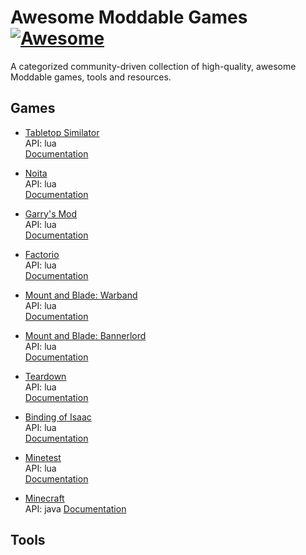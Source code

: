 # Awesome Moddable Games [![Awesome](https://awesome.re/badge.svg)](https://awesome.re)

A categorized community-driven collection of high-quality, awesome Moddable games, tools and resources.

## Games
- [Tabletop Similator](https://www.tabletopsimulator.com)  
API: lua  
[Documentation](https://api.tabletopsimulator.com)  
  
- [Noita](https://noitagame.com)  
API: lua  
[Documentation](https://noita.wiki.gg/wiki/Modding:_Lua_API)  

- [Garry's Mod](https://gmod.facepunch.com)  
API: lua  
[Documentation](https://wiki.facepunch.com/gmod/)
  
- [Factorio](https://factorio.com)  
API: lua  
[Documentation](https://lua-api.factorio.com/latest/)  
  
- [Mount and Blade: Warband]()  
API: lua  
[Documentation]()  
  
- [Mount and Blade: Bannerlord]()  
API: lua  
[Documentation]()  

- [Teardown](https://teardowngame.com)  
API: lua  
[Documentation](https://teardowngame.com/modding/api.html)  

- [Binding of Isaac](https://teardowngame.com)  
API: lua  
[Documentation](https://wofsauge.github.io/IsaacDocs/rep/index.html)  

- [Minetest](https://minetest.org)  
API: lua  
[Documentation](https://dev.minetest.net/Lua_API_Documentation)  

- [Minecraft](https://www.minecraft.net/en-us)  
API: java 
[Documentation](https://github.com/MinecraftForge/MinecraftForge)  




## Tools
